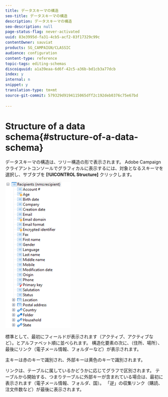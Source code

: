 ```yaml
---
title: データスキーマの構造
seo-title: データスキーマの構造
description: データスキーマの構造
seo-description: null
page-status-flag: never-activated
uuid: 83e3995d-fa31-4cb5-acf2-83f17329c99c
contentOwner: sauviat
products: SG_CAMPAIGN/CLASSIC
audience: configuration
content-type: reference
topic-tags: editing-schemas
discoiquuid: a1a39eaa-6d6f-42c5-a36b-bd1cb3a77dcb
index: y
internal: n
snippet: y
translation-type: tm+mt
source-git-commit: 579329d9194115065dff2c192deb0376c75e67bd

---
```



# Structure of a data schema{#structure-of-a-data-schema}

データスキーマの構造は、ツリー構造の形で表示されます。 Adobe Campaignクライアントコンソールでグラフィカルに表示するには、対象となるスキーマを選択し、サブタブを **[!UICONTROL Structure]** クリックします。

![](assets/d_ncs_integration_schema_arbo.png)

標準として、最初にフィールドが表示されます（アクティブ、アクティブなど）。とアルファベット順に並べられます。 構造化要素の次に、（住所、場所）、最後にリンク（電子メール情報、フォルダーなど）が表示されます。

主キーは赤のキーで識別され、外部キーは黄色のキーで識別されます。

リンクは、テーブルに属しているかどうかに応じてグラフで区別されます。 テーブルから開始する、つまりテーブルに外部キーが含まれている場合は、最初に表示されます（電子メール情報、フォルダ、国）。 「逆」の収集リンク（購読、注文件数など）が最後に表示されます。
